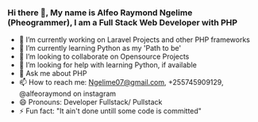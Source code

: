 ### Hi there 👋, My name is Alfeo Raymond Ngelime (Pheogrammer), I am a Full Stack Web Developer with PHP


- 🔭 I’m currently working on Laravel Projects and other PHP frameworks
- 🌱 I’m currently learning Python as my 'Path to be'
- 👯 I’m looking to collaborate on Opensource Projects
- 🤔 I’m looking for help with learning Python, if available
- 💬 Ask me about PHP 
- 📫 How to reach me: Ngelime07@gmail.com, +255745909129, @alfeoraymond on instagram
- 😄 Pronouns: Developer Fullstack/ Pullstack
- ⚡ Fun fact: "It ain't done untill some code is committed"
